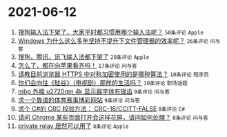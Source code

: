 # 2021-06-12

1. [搜狗输入法下架了，大家平时都习惯用哪个输入法呢？](https://www.v2ex.com/t/783039) `50条评论` `Apple`
1. [Windows 为什么这么多年坚持不提升下文件管理器的效率呢？](https://www.v2ex.com/t/783038) `26条评论` `问与答`
1. [搜狗，腾讯，讯飞输入法都下架了](https://www.v2ex.com/t/783055) `20条评论` `Apple`
1. [怎么了，都在向苹果看齐吗！](https://www.v2ex.com/t/783051) `17条评论` `问与答`
1. [请教目前浏览器 HTTPS 中对称加密使用的是哪种算法？](https://www.v2ex.com/t/783059) `10条评论` `程序员`
1. [你们会向往《硅谷》（电视剧）那样的生活吗？](https://www.v2ex.com/t/783057) `10条评论` `职场话题`
1. [mbp 外接 u2720qm 4k 显示器字体有锯齿](https://www.v2ex.com/t/783056) `9条评论` `问与答`
1. [求一个靠谱的体育赛事博彩网站](https://www.v2ex.com/t/783044) `9条评论` `问与答`
1. [求个 C#的 CRC 校验方法： CRC-16/CCITT-FALSE](https://www.v2ex.com/t/783047) `8条评论` `C#`
1. [请问 Chrome 某些页面打开会这样花屏，请问如何处理？](https://www.v2ex.com/t/783046) `8条评论` `问与答`
1. [private relay 居然可以用了](https://www.v2ex.com/t/783036) `8条评论` `Apple`
